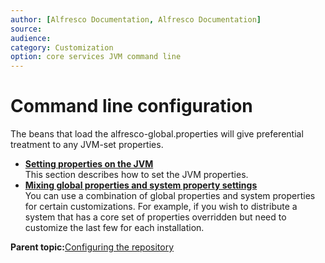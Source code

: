 ```yaml
---
author: [Alfresco Documentation, Alfresco Documentation]
source: 
audience: 
category: Customization
option: core services JVM command line
---
```


# Command line configuration

The beans that load the alfresco-global.properties will give preferential treatment to any JVM-set properties.

-   **[Setting properties on the JVM](../tasks/props-set.md)**  
This section describes how to set the JVM properties.
-   **[Mixing global properties and system property settings](../tasks/bean-override.md)**  
You can use a combination of global properties and system properties for certain customizations. For example, if you wish to distribute a system that has a core set of properties overridden but need to customize the last few for each installation.

**Parent topic:**[Configuring the repository](../concepts/intro-core.md)


